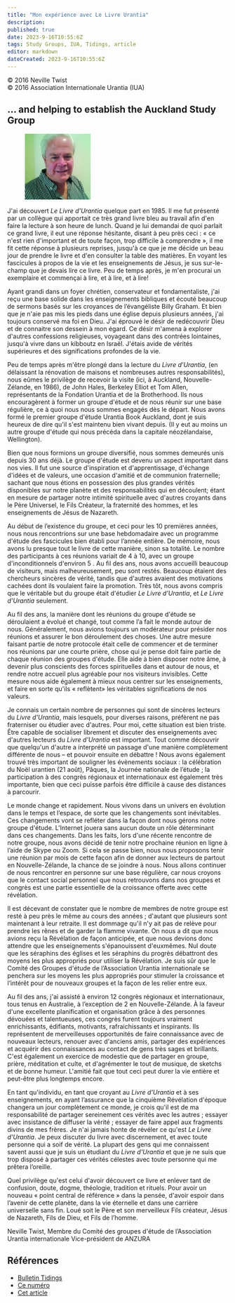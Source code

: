 ```yaml
---
title: "Mon expérience avec Le Livre Urantia"
description: 
published: true
date: 2023-9-16T10:55:6Z
tags: Study Groups, IUA, Tidings, article
editor: markdown
dateCreated: 2023-9-16T10:55:6Z
---
```


<p class="v-card v-sheet theme--light grey lighten-3 px-2">© 2016 Neville Twist<br>© 2016 Association Internationale Urantia (IUA)</p>


## … and helping to establish the Auckland Study Group

<figure id="Figure_1" class="image urantiapedia image-style-align-left">
<img src="/image/article/IUA_Tidings/Neville-Twist-150x150.jpg">
</figure>

J'ai découvert _Le Livre d'Urantia_ quelque part en 1985. Il me fut présenté par un collègue qui apportait ce très grand livre bleu au travail afin d'en faire la lecture à son heure de lunch. Quand je lui demandai de quoi parlait ce grand livre, il eut une réponse hésitante, disant à peu près ceci : « ce n'est rien d'important et de toute façon, trop difficile à comprendre », il me fit cette réponse à plusieurs reprises, jusqu'à ce que je me décide un beau jour de prendre le livre et d'en consulter la table des matières. En voyant les fascicules à propos de la vie et les enseignements de Jésus, je sus sur-le-champ que je devais lire ce livre. Peu de temps après, je m'en procurai un exemplaire et commençai à lire, et à lire, et à lire!

Ayant grandi dans un foyer chrétien, conservateur et fondamentaliste, j'ai reçu une base solide dans les enseignements bibliques et écouté beaucoup de sermons basés sur les croyances de l’évangéliste Billy Graham. Et bien que je n'aie pas mis les pieds dans une église depuis plusieurs années, j'ai toujours conservé ma foi en Dieu. J'ai éprouvé le désir de redécouvrir Dieu et de connaitre son dessein à mon égard. Ce désir m'amena à explorer d'autres confessions religieuses, voyageant dans des contrées lointaines, jusqu'à vivre dans un kibboutz en Israël. J'étais avide de vérités supérieures et des significations profondes de la vie.

Peu de temps après m'être plongé dans la lecture du _Livre d'Urantia_, (en délaissant la rénovation de maisons et nombreuses autres responsabilités), nous eûmes le privilège de recevoir la visite (ici, à Auckland, Nouvelle-Zélande, en 1986), de John Hales, Berkeley Elliot et Tom Allen, représentants de la Fondation Urantia et de la Brotherhood. Ils nous encouragèrent à former un groupe d'étude et de nous réunir sur une base régulière, ce à quoi nous nous sommes engagés dès le départ. Nous avons
formé le premier groupe d'étude Urantia Book Auckland, dont je suis heureux de dire qu'il s'est maintenu bien vivant depuis. (Il y eut au moins un autre groupe d'étude qui nous précéda dans la capitale néozélandaise, Wellington).

Bien que nous formions un groupe diversifié, nous sommes demeurés unis depuis 30 ans déjà. Le groupe d'étude est devenu un aspect important dans nos vies. Il fut une source d'inspiration et d'apprentissage, d'échange d'idées et de valeurs, une occasion d'amitié et de communion fraternelle; sachant que nous étions en possession des plus grandes vérités disponibles sur notre planète et des responsabilités qui en découlent; étant en mesure de partager notre intimité spirituelle avec d'autres croyants dans le Père Universel, le Fils Créateur, la fraternité des hommes, et les enseignements de Jésus de Nazareth.

Au début de l’existence du groupe, et ceci pour les 10 premières années, nous nous rencontrions sur une base hebdomadaire avec un programme d'étude des fascicules bien établi pour l’année entière. De mémoire, nous avons lu presque tout le livre de cette manière, sinon sa totalité. Le nombre des participants à ces réunions variait de 4 à 10, avec un groupe d'inconditionnels d'environ 5 . Au fil des ans, nous avons accueilli beaucoup de visiteurs, mais malheureusement, peu sont restés. Beaucoup étaient des chercheurs sincères de vérité, tandis que d'autres avaient des motivations cachées dont ils voulaient faire la promotion. Très tôt, nous avons compris que le véritable but du groupe était d'étudier _Le Livre d'Urantia_, et _Le Livre d'Urantia_ seulement.

Au fil des ans, la manière dont les réunions du groupe d'étude se déroulaient a évolué et changé, tout comme l’a fait le monde autour de nous. Généralement, nous avions toujours un modérateur pour présider nos réunions et assurer le bon déroulement des choses. Une autre mesure faisant partie de notre protocole était celle de commencer et de terminer nos réunions par une courte prière, chose qui je pense doit faire partie de chaque réunion des groupes d'étude. Elle aide à bien disposer notre âme, à devenir plus conscients des forces spirituelles dans et autour de nous, et rendre notre accueil plus agréable pour nos visiteurs invisibles. Cette mesure nous aide également à mieux nous centrer sur les enseignements, et faire en sorte qu'ils « reflètent» les véritables significations de nos valeurs.

Je connais un certain nombre de personnes qui sont de sincères lecteurs du _Livre d'Urantia_, mais lesquels, pour diverses raisons, préfèrent ne pas fraterniser ou étudier avec d'autres. Pour moi, cette situation est bien triste. Être capable de socialiser librement et discuter des enseignements avec d'autres lecteurs du _Livre d'Urantia_ est important. Tout comme découvrir que quelqu'un d'autre a interprété un passage d'une manière complètement différente de nous – et pouvoir ensuite en débattre ! Nous avons également trouvé très important de souligner les évènements sociaux : la célébration du Noël urantien (21 août), Pâques, la Journée nationale de l’étude ; la participation à des congrès régionaux et internationaux est également très importante, bien que ceci puisse parfois être difficile à cause des distances à parcourir.

Le monde change et rapidement. Nous vivons dans un univers en évolution dans le temps et l’espace, de sorte que les changements sont inévitables. Ces changements vont se refléter dans la façon dont nous gérons notre groupe d'étude. L'Internet jouera sans aucun doute un rôle déterminant dans ces changements. Dans les faits, lors d'une récente rencontre de notre groupe, nous avons décidé de tenir notre prochaine réunion en ligne à l’aide de Skype ou Zoom. Si cela se passe bien, nous nous proposons tenir une réunion par mois de cette façon afin de donner aux lecteurs de partout en Nouvelle-Zélande, la chance de se joindre à nous. Nous allons continuer de nous rencontrer en personne sur une base régulière, car nous croyons que le contact social personnel que nous retrouvons dans nos groupes et congrès est une partie essentielle de la croissance offerte avec cette révélation.

Il est décevant de constater que le nombre de membres de notre groupe est resté à peu près le même au cours des années ; d'autant que plusieurs sont maintenant à leur retraite. Il est dommage qu'il n'y ait pas de relève pour prendre les rênes et de garder la flamme vivante. On nous a dit que nous avions reçu la Révélation de façon anticipée, et que nous devions donc attendre que les enseignements s'épanouissent d'euxmêmes. Nul doute que les séraphins des églises et les séraphins du progrès débattront des moyens les plus appropriés pour utiliser la Révélation. Je suis sûr que le Comité des Groupes d'étude de l’Association Urantia internationale se penchera sur les moyens les plus appropriés pour stimuler la croissance et l’intérêt pour de nouveaux groupes et la façon de les relier entre eux.

Au fil des ans, j'ai assisté à environ 12 congrès régionaux et internationaux, tous tenus en Australie, à l’exception de 2 en Nouvelle-Zélande. À la faveur d'une excellente planification et organisation grâce à des personnes dévouées et talentueuses, ces congrès furent toujours vraiment enrichissants, édifiants, motivants, rafraichissants et inspirants. Ils représentent de merveilleuses opportunités de faire connaissance avec de nouveaux lecteurs, renouer avec d'anciens amis, partager des expériences et acquérir des connaissances au contact de gens très sages et brillants. C'est également un exercice de modestie que de partager en groupe, prière, méditation et culte, et d'agrémenter le tout de musique, de sketchs et de bonne humeur. L'amitié fait que tout ceci peut durer la vie entière et peut-être plus longtemps encore.

En tant qu'individu, en tant que croyant au _Livre d'Urantia_ et à ses enseignements, en ayant l’assurance que la cinquième Révélation d'époque changera un jour complètement ce monde, je crois qu'il est de ma responsabilité de partager sereinement ces vérités avec les autres ; essayer avec insistance de diffuser la vérité ; essayer de faire appel aux fragments divins de mes frères. Je n'ai jamais honte de révéler ce qu'est _Le Livre d'Urantia_. Je peux discuter du livre avec discernement, et avec toute personne qui a soif de vérité. La plupart des gens qui me connaissent savent aussi que je suis un étudiant du _Livre d'Urantia_ et que je ne suis que trop disposé à partager ces vérités célestes avec toute personne qui me prêtera l’oreille.

Quel privilège qu'est celui d'avoir découvert ce livre et enlever tant de confusion, doute, dogme, théologie, tradition et rituels. Pour avoir un nouveau « point central de référence » dans la pensée, d'avoir espoir dans l’avenir de cette planète, dans la vie éternelle et dans une carrière universelle sans fin. Loué soit le Père et son merveilleux Fils créateur, Jésus de Nazareth, Fils de Dieu, et Fils de l’homme.

Neville Twist, Membre du Comité des groupes d'étude de l’Association Urantia internationale Vice-président de ANZURA
<br style="clear:both;"/>

## Références

- [Bulletin Tidings](https://urantia-association.org/newsletter/ncategory/tidings-fr/?lang=fr)
- [Ce numéro](https://urantia-association.org/newsletter/tidings-september-2016/)
- [Cet article](https://urantia-association.org/my-experience-with-the-urantia-book)

